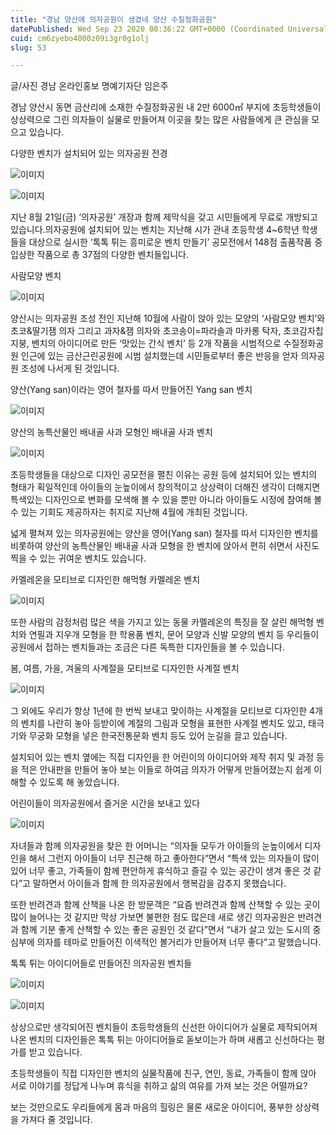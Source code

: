 ```yaml
---
title: "경남 양산에 의자공원이 생겼네 양산 수질정화공원"
datePublished: Wed Sep 23 2020 08:36:22 GMT+0000 (Coordinated Universal Time)
cuid: cm6zyebo4000z09i3gr0g1olj
slug: 53

---
```



글/사진 경남 온라인홍보 명예기자단 임은주

경남 양산시 동면 금산리에 소재한 수질정화공원 내 2만 6000㎡ 부지에 초등학생들이 상상력으로 그린 의자들이 실물로 만들어져 이곳을 찾는 많은 사람들에게 큰 관심을 모으고 있습니다.

다양한 벤치가 설치되어 있는 의자공원 전경

![이미지](https://cdn.hashnode.com/res/hashnode/image/upload/v1739246372081/1b23728f-41ed-4b50-aef8-baaef9396710.jpeg)

![이미지](https://cdn.hashnode.com/res/hashnode/image/upload/v1739246374127/929936ae-e99b-4fba-ac6d-a3dd35c57526.jpeg)

지난 8월 21일(금) ‘의자공원’ 개장과 함께 제막식을 갖고 시민들에게 무료로 개방되고 있습니다.의자공원에 설치되어 있는 벤치는 지난해 시가 관내 초등학생 4~6학년 학생들을 대상으로 실시한 ‘톡톡 튀는 흥미로운 벤치 만들기’ 공모전에서 148점 출품작품 중 입상한 작품으로 총 37점의 다양한 벤치들입니다.

사람모양 벤치

![이미지](https://cdn.hashnode.com/res/hashnode/image/upload/v1739246376556/00d91f05-d9df-4c78-b099-364757180f13.jpeg)

양산시는 의자공원 조성 전인 지난해 10월에 사람이 앉아 있는 모양의 ‘사람모양 벤치’와 초코&딸기잼 의자 그리고 과자&잼 의자와 초코송이=파라솔과 마카롱 탁자, 초코감자칩 지붕, 벤치의 아이디어로 만든 ‘맛있는 간식 벤치’ 등 2개 작품을 시범적으로 수질정화공원 인근에 있는 금산근린공원에 시범 설치했는데 시민들로부터 좋은 반응을 얻자 의자공원 조성에 나서게 된 것입니다.

양산(Yang san)이라는 영어 철자를 따서 만들어진 Yang san 벤치

![이미지](https://cdn.hashnode.com/res/hashnode/image/upload/v1739246378739/a80aa63d-90b1-4194-a892-2021ad56f021.jpeg)

양산의 농특산물인 배내골 사과 모형인 배내골 사과 벤치

![이미지](https://cdn.hashnode.com/res/hashnode/image/upload/v1739246381376/f1e9a129-5348-4f5a-a334-47940172076e.jpeg)

초등학생들을 대상으로 디자인 공모전을 펼친 이유는 공원 등에 설치되어 있는 벤치의 형태가 획일적인데 아이들의 눈높이에서 창의적이고 상상력이 더해진 생각이 더해지면 특색있는 디자인으로 변화를 모색해 볼 수 있을 뿐만 아니라 아이들도 시정에 참여해 볼 수 있는 기회도 제공하자는 취지로 지난해 4월에 개최된 것입니다.

넓게 펼쳐져 있는 의자공원에는 양산을 영어(Yang san) 철자를 따서 디자인한 벤치를 비롯하여 양산의 농특산물인 배내골 사과 모형을 한 벤치에 앉아서 편히 쉬면서 사진도 찍을 수 있는 귀여운 벤치도 있습니다.

카멜레온을 모티브로 디자인한 해먹형 카멜레온 벤치

![이미지](https://cdn.hashnode.com/res/hashnode/image/upload/v1739246383784/ce0e6238-72e7-4187-a0a9-e16d5fb0a7bb.jpeg)

또한 사람의 감정처럼 많은 색을 가지고 있는 동물 카멜레온의 특징을 잘 살린 해먹형 벤치와 연필과 지우개 모형을 한 학용품 벤치, 문어 모양과 신발 모양의 벤치 등 우리들이 공원에서 접하는 벤치들과는 조금은 다른 독특한 디자인들을 볼 수 있습니다.

봄, 여름, 가을, 겨울의 사계절을 모티브로 디자인한 사계절 벤치

![이미지](https://cdn.hashnode.com/res/hashnode/image/upload/v1739246386150/16f159dd-8c50-4ff1-8163-1f275a3ca9cd.jpeg)

그 외에도 우리가 항상 1년에 한 번씩 보내고 맞이하는 사계절을 모티브로 디자인한 4개의 벤치를 나란히 놓아 등받이에 계절의 그림과 모형을 표현한 사계절 벤치도 있고, 태극기와 무궁화 모형을 넣은 한국전통문화 벤치 등도 있어 눈길을 끌고 있습니다.

설치되어 있는 벤치 옆에는 직접 디자인을 한 어린이의 아이디어와 제작 취지 및 과정 등을 적은 안내판을 만들어 놓아 보는 이들로 하여금 의자가 어떻게 만들어졌는지 쉽게 이해할 수 있도록 해 놓았습니다.

어린이들이 의자공원에서 즐거운 시간을 보내고 있다

![이미지](https://cdn.hashnode.com/res/hashnode/image/upload/v1739246388626/ab41238b-a7cc-4eb8-9c62-712829abff3a.jpeg)

자녀들과 함께 의자공원을 찾은 한 어머니는 “의자들 모두가 아이들의 눈높이에서 디자인을 해서 그런지 아이들이 너무 친근해 하고 좋아한다”면서 “특색 있는 의자들이 많이 있어 너무 좋고, 가족들이 함께 편안하게 휴식하고 즐길 수 있는 공간이 생겨 좋은 것 같다”고 말하면서 아이들과 함께 한 의자공원에서 행복감을 감추지 못했습니다.

​또한 반려견과 함께 산책을 나온 한 방문객은 “요즘 반려견과 함께 산책할 수 있는 곳이 많이 늘어나는 것 같지만 막상 가보면 불편한 점도 많은데 새로 생긴 의자공원은 반려견과 함께 기분 좋게 산책할 수 있는 좋은 공원인 것 같다”면서 “내가 살고 있는 도시의 중심부에 의자를 테마로 만들어진 이색적인 볼거리가 만들어져 너무 좋다”고 말했습니다.

톡톡 튀는 아이디어들로 만들어진 의자공원 벤치들

![이미지](https://cdn.hashnode.com/res/hashnode/image/upload/v1739246391170/4bc2e26d-71c4-43a0-bd44-3a693090aa46.jpeg)

![이미지](https://cdn.hashnode.com/res/hashnode/image/upload/v1739246393789/0c556c60-5284-49a8-b27a-40fcae706e9c.jpeg)

상상으로만 생각되어진 벤치들이 초등학생들의 신선한 아이디어가 실물로 제작되어져 나온 벤치의 디자인들은 톡톡 튀는 아이디어들로 돋보이는가 하며 새롭고 신선하다는 평가를 받고 있습니다.

​초등학생들이 직접 디자인한 벤치의 실물작품에 친구, 연인, 동료, 가족들이 함께 앉아 서로 이야기를 정답게 나누며 휴식을 취하고 삶의 여유를 가져 보는 것은 어떨까요?

보는 것만으로도 우리들에게 몸과 마음의 힐링은 물론 새로운 아이디어, 풍부한 상상력을 가져다 줄 것입니다.